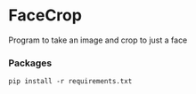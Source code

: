 # FaceCrop

Program to take an image and crop to just a face

### Packages

`pip install -r requirements.txt`